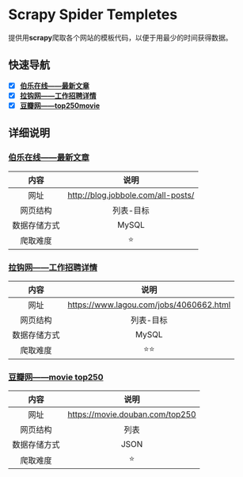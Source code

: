 # Scrapy Spider Templetes
提供用**scrapy**爬取各个网站的模板代码，以便于用最少的时间获得数据。

## 快速导航

- [x] [**伯乐在线——最新文章**](https://github.com/conghuaicai/scrapy-spider-templetes#%E4%BC%AF%E4%B9%90%E5%9C%A8%E7%BA%BF%E6%9C%80%E6%96%B0%E6%96%87%E7%AB%A0)
- [x] [**拉钩网——工作招聘详情**](https://github.com/conghuaicai/scrapy-spider-templetes#%E6%8B%89%E9%92%A9%E7%BD%91%E5%B7%A5%E4%BD%9C%E6%8B%9B%E8%81%98%E8%AF%A6%E6%83%85)
- [x] [**豆瓣网——top250movie**](https://github.com/conghuaicai/scrapy-spider-templetes#豆瓣网-movie-top250)
## 详细说明

### [伯乐在线——最新文章](https://github.com/conghuaicai/scrapy-spider-templetes/tree/master/jobbole) 

|   内容   |                 说明                 |
| :----: | :--------------------------------: |
|   网址   | http://blog.jobbole.com/all-posts/ |
|  网页结构  |               列表-目标                |
| 数据存储方式 |               MySQL                |
|  爬取难度  |               :star:               |

### [拉钩网——工作招聘详情](https://github.com/conghuaicai/scrapy-spider-templetes/tree/master/lagou)

|   内容   |                   说明                    |
| :----: | :-------------------------------------: |
|   网址   | https://www.lagou.com/jobs/4060662.html |
|  网页结构  |                  列表-目标                  |
| 数据存储方式 |                  MySQL                  |
|  爬取难度  |                  ⭐️⭐️                   |


### [豆瓣网——movie top250](https://github.com/conghuaicai/scrapy-spider-templetes/tree/master/douban)

|   内容   |               说明                |
| :----: | :-----------------------------: |
|   网址   | https://movie.douban.com/top250 |
|  网页结构  |               列表                |
| 数据存储方式 |              JSON               |
|  爬取难度  |             :star:              |


